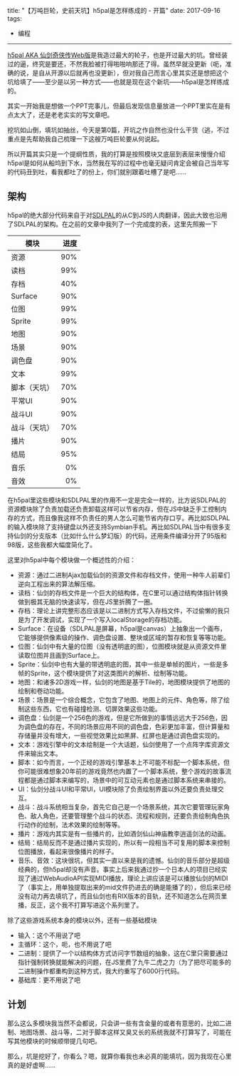title: "【万吨巨轮，史前天坑】h5pal是怎样练成的 - 开篇"
date: 2017-09-16
tags:
- 编程
---

[h5pal AKA 仙剑奇侠传Web版](/2015/09/30/h5pal-release/)是我造过最大的轮子，也是开过最大的坑。曾经装过的逼，终究是要还，不然我脸被打得啪啪响那还了得。虽然早就没更新（呃，准确的说，是自从开源以后就再也没更新），但对我自己而言心里其实还是想把这个坑给填了——至少是以另一种方式——也就是现在这个新坑——h5pal是怎样练成的。

其实一开始我是想做一个PPT完事儿，但最后发现信息量放进一个PPT里实在是有点太大了，还是老老实实的写文章吧。

挖坑如山倒，填坑如抽丝，今天是第0篇，开坑之作自然也没什么干货（逃，不过重点是先帮助我自己梳理一下这艘万吨巨轮要从何说起。

所以开篇其实只是一个提纲性质，我的打算是按照模块又底层到表层来慢慢介绍h5pal是如何从船坞到下水，当然我在写的过程中也毫无疑问肯定会被自己当年写的代码丑到吐，看我都吐了的份上，你们就别跟着吐槽了是吧……

<!-- more -->

## 架构

h5pal的绝大部分代码来自于对[SDLPAL](http://sdlpal.codeplex.com/)的从C到JS的人肉翻译，因此大致也沿用了SDLPAL的架构。在之前的文章中我列了一个完成度的表，这里先照搬一下

| 模块 | 进度 |
| --- | ---:|
| 资源 | 90% |
| 读档 | 99% |
| 存档 | 40% |
| Surface | 90% |
| 位图 | 99% |
| Sprite | 99% |
| 地图 | 90% |
| 场景 | 90% |
| 调色盘 | 90% |
| 文本 | 99% |
| 脚本（天坑） | 70% |
| 平常UI | 90% |
| 战斗UI | 90% |
| 战斗（天坑） | 70% |
| 播片 | 90% |
| 结局 | 95% |
| 音乐 | 0% |
| 音效 | 0% |

在h5pal里这些模块和SDLPAL里的作用不一定是完全一样的，比方说SDLPAL的资源模块除了负责加载还负责卸载这样可以节省内存，但在JS中缺乏手工控制内存的方式，而且像我这样不负责任的男人怎么可能节省内存口亨。再比如SDLPAL的输入模块除了支持键盘以外还支持Symbian手机。再比如SDLPAL当中有很多支持仙剑的分支版本（比如什么什么梦幻版）的代码，还用条件编译分开了95版和98版，这些我都大幅度简化了。

这里对h5pal中每个模块做一个概述性的介绍：

* 资源：通过二进制Ajax加载仙剑的资源文件和存档文件，使用一种牛人前辈们逆向工程出来的算法解压缩。
* 读档：仙剑的存档文件是一个巨大的结构体，在C里可以通过结构体指针转换做到极其无脑的快速读写，但在JS里折腾了一圈。
* 存档：理论上讲完整形态应该是以二进制方式写入存档文件，不过偷懒的我只是为了开发调试，实现了一个写入localStorage的存档功能。
* Surface：在设备（SDLPAL是屏幕，h5pal是canvas）上抽象出一个画布，它能够提供像素级的操作、调色盘设置、整块或区域的暂存和恢复等等功能。
* 位图：仙剑中有大量的位图（没有透明底的图），位图模块就是从资源文件里读取位图并且画到Surface上。
* Sprite：仙剑中也有大量的带透明底的图，其中一些是单帧的图片，一些是多帧的Sprite，这个模块提供了对这类图片的解析、绘制等功能。
* 地图：和诸多2D游戏一样，仙剑的地图是基于Tile的，地图模块提供了地图的绘制和卷动功能。
* 场景：场景是一个综合概念，它包含了地图、地图上的元件、角色等，除了绘制这些东西，它也有碰撞检测、切屏效果这些功能。
* 调色盘：仙剑是一个256色的游戏，但是它所做到的事情远远大于256色，因为调色盘的存在，不同的场景应用不同的调色盘，色彩更加丰富，但计算量和存储量并没有增大，一些视觉效果比如黑屏、红屏也是通过调色盘实现的。
* 文本：游戏引擎中的文本绘制是一个大话题，仙剑使用了一个点阵字库资源文件来输出文本。
* 脚本：如今而言，一个正经的游戏引擎基本上不可能不标配一个脚本系统，但你可能很难想象20年前的游戏竟然也内置了一个脚本系统，整个游戏的故事流程都是通过脚本来编写的，场景中的可互动元素也是通过脚本系统来串接的。
* UI：仙剑分战斗UI和平常UI，UI模块除了负责绘制界面以外还要负责处理交互。
* 战斗：战斗系统相当复杂，首先它自己是一个场景系统，其次它要管理玩家角色、敌人角色，还要管理整个战斗的状态、流程和规则，还要负责绘制角色执行动作的绘制，法术效果的绘制等等。
* 播片：游戏内其实是有一些播片的，比如酒剑仙山神庙教李逍遥剑法的动画。
* 结局：结局反而不是通过播片实现的，所以有一段相当不可复用的脚本来控制位图播放，看起来很像播片的样子。
* 音乐、音效：这块很坑，但其实一直以来是我的遗憾。仙剑的音乐部分是超级经典的，但h5pal却没有声音。事实上后来我通过抄一个日本人的项目已经实现了通过WebAudioAPI实现MIDI播放，理论上讲应该是可以播放仙剑的MIDI了（事实上，用单独提取出来的mid文件扔进去的确是能播了的），但后来已经没有动力再去填坑了，而且仙剑也有RIX版本的音轨，还不知道怎么在网页里播，反正，这个我不打算写进这个系列里了。

除了这些游戏系统本身的模块以外，还有一些基础模块

* 输入：这个不用说了吧
* 主循环：这个，呃，也不用说了吧
* 二进制：提供了一个以结构体方式访问字节数组的抽象，这在C里只需要通过指针强制转换就能解决的问题，在JS里费了九牛二虎之力（为了把尽可能多的二进制操作都重构到这种方式，我大约重写了6000行代码。
* 基础库：更不用说了吧

## 计划

那么这么多模块我当然不会都说，只会讲一些有含金量的或者有意思的，比如二进制、地图场景、战斗等，二对于脚本这样又臭又长的系统我就不打算写了，可能在写其他模块的时候顺带提几句吧。

那么，坑是挖好了，你看么？嗯，就算你看我也未必真的能填坑，因为我现在心里真的是好虚啊……
